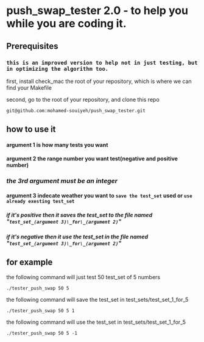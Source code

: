 # push_swap_tester 2.0 - to help you while you are coding it.
## Prerequisites

### ```this is an improved version to help not in just testing, but in optimizing the algorithm too.```

first, install check_mac the root of your repository, which is where we can find your Makefile

second, go to the root of your repository, and clone this repo

```git@github.com:mohamed-souiyeh/push_swap_tester.git```
  
## how to use it

#### argument 1 is how many tests you want  
#### argument 2 the range number you want test(negative and positive number)  

### _the 3rd argument must be an integer_
#### argument 3 indecate weather you want to ```save the test_set``` used or ```use already exesting test_set```  

##### if it's positive then it saves the test_set to the file named "```test_set_(argument 3)\_for\_(argument 2)```"  

##### if it's negative then it use the test_set in the file named "```test_set_(argument 3)\_for\_(argument 2)```"  

## for example

the following command will just test 50 test_set of 5 numbers  

```./tester_push_swap 50 5```

the following command will save the test_set in test_sets/test_set_1_for_5  

```./tester_push_swap 50 5 1```   

the following command will use the test_set in test_sets/test_set_1_for_5  

```./tester_push_swap 50 5 -1```  
